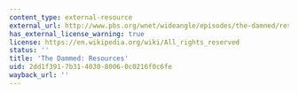 ```yaml
---
content_type: external-resource
external_url: http://www.pbs.org/wnet/wideangle/episodes/the-damned/resources/?p=3109
has_external_license_warning: true
license: https://en.wikipedia.org/wiki/All_rights_reserved
status: ''
title: 'The Dammed: Resources'
uid: 2dd1f391-7b31-4030-8006-0c0216f0c6fe
wayback_url: ''
---
```

